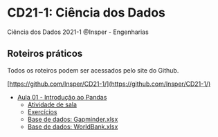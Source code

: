 # CD21-1: Ciência dos Dados

Ciência dos Dados 2021-1 @Insper - Engenharias

## Roteiros práticos

Todos os roteiros podem ser acessados pelo site do Github.

[https://github.com/Insper/CD21-1/](https://github.com/Insper/CD21-1/)

- [Aula 01 - Introdução ao Pandas](./aula01)
    - [Atividade de sala](./aula01/Aula01_Atividade_ExploratoriaManipularDF.ipynb)
    - [Exercícios](./aula01/Aula01_Exercicios_ExploratoriaManipularDF.ipynb)
    - [Base de dados: Gapminder.xlsx](./aula01/Gapminder.xlsx)
    - [Base de dados: WorldBank.xlsx](./aula01/WorldBank.xlsx)
